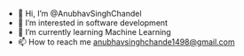 - 👋 Hi, I’m @AnubhavSinghChandel
- 👀 I’m interested in software development
- 🌱 I’m currently learning Machine Learning
- 📫 How to reach me anubhavsinghchande1498@gmail.com

<!---
AnubhavSinghChandel/AnubhavSinghChandel is a ✨ special ✨ repository because its `README.md` (this file) appears on your GitHub profile.
You can click the Preview link to take a look at your changes.
--->
